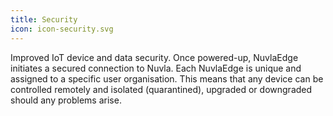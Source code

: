 ```yaml
---
title: Security
icon: icon-security.svg
---
```


Improved IoT device and data security. Once powered-up, NuvlaEdge initiates a secured connection to Nuvla.  Each NuvlaEdge is unique and assigned to a specific user organisation. This means that any device can be controlled remotely and isolated (quarantined), upgraded or downgraded should any problems arise. 

